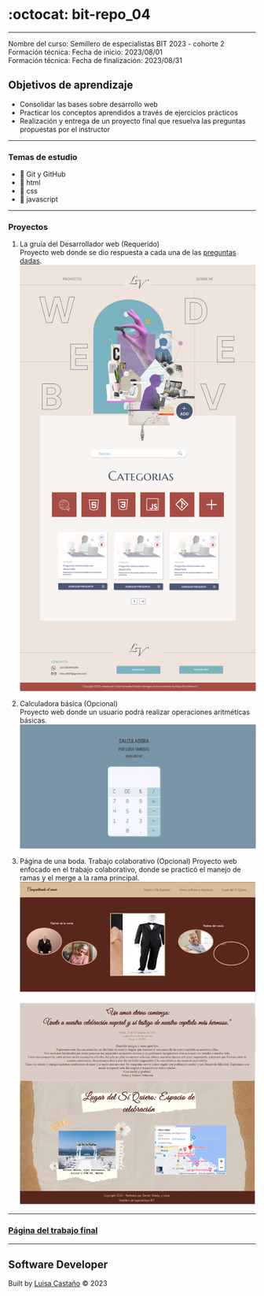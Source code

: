 # :octocat: bit-repo_04
---
Nombre del curso: Semillero de especialistas BIT 2023 - cohorte 2
Formación técnica: Fecha de inicio: 2023/08/01  
Formación técnica: Fecha de finalización: 2023/08/31
## Objetivos de aprendizaje
- Consolidar las bases sobre desarrollo web
- Practicar los conceptos aprendidos a través de ejercicios prácticos
- Realización y entrega de un proyecto final que resuelva las preguntas propuestas por el instructor
---
### Temas de estudio
- :open_file_folder: Git y GitHub
- :open_file_folder: html
- :open_file_folder: css
- :open_file_folder: javascript
---
### Proyectos
1. La gruía del Desarrollador web (Requerido)  
Proyecto web donde se dio respuesta a cada una de las [preguntas dadas](/preguntas.md).  
 ![Mockup-Desktop](docs/assets/Mockup/Desktop.png) 

2. Calculadora básica (Opcional)  
Proyecto web donde un usuario podrá realizar operaciones aritméticas básicas.
 ![Mockup-Calculator](Calculadora/mockUp.png) 

3. Página de una boda. Trabajo colaborativo (Opcional)
Proyecto web enfocado en el trabajo colaborativo, donde se practicó el manejo de ramas y el merge a la rama principal.
 ![Mockup-WeddingPage](mockUp_Boda.png) 
---
### [Página del trabajo final](https://guia-web-dev.netlify.app/)
---
## Software Developer
Built by [Luisa Castaño](https://www.linkedin.com/in/luisacastanovanegas/) :copyright: 2023  
